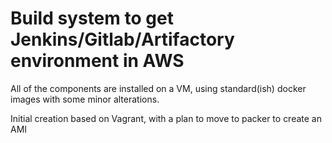 # Build system to get Jenkins/Gitlab/Artifactory environment in AWS

All of the components are installed on a VM, using standard(ish) docker images with 
some minor alterations.

Initial creation based on Vagrant, with a plan to move to packer to create an AMI
